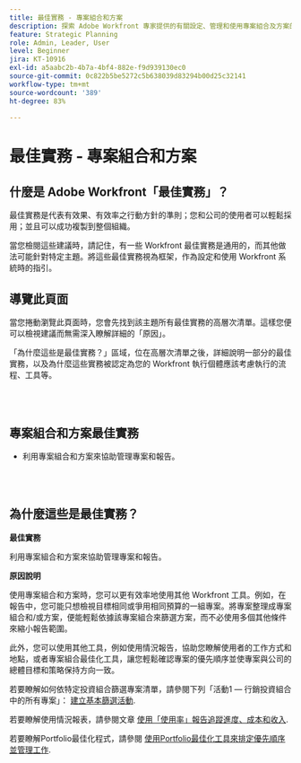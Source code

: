 ```yaml
---
title: 最佳實務 - 專案組合和方案
description: 探索 Adobe Workfront 專家提供的有關設定、管理和使用專案組合及方案的最佳實務建議。
feature: Strategic Planning
role: Admin, Leader, User
level: Beginner
jira: KT-10916
exl-id: a5aabc2b-4b7a-4bf4-882e-f9d939130ec0
source-git-commit: 0c822b5be5272c5b638039d83294b00d25c32141
workflow-type: tm+mt
source-wordcount: '389'
ht-degree: 83%

---
```


# 最佳實務 - 專案組合和方案

## 什麼是 Adobe Workfront「最佳實務」？

最佳實務是代表有效果、有效率之行動方針的準則；您和公司的使用者可以輕鬆採用；並且可以成功複製到整個組織。

當您檢閱這些建議時，請記住，有一些 Workfront 最佳實務是通用的，而其他做法可能針對特定主題。將這些最佳實務視為框架，作為設定和使用 Workfront 系統時的指引。

## 導覽此頁面

當您捲動瀏覽此頁面時，您會先找到該主題所有最佳實務的高層次清單。這樣您便可以檢視建議而無需深入瞭解詳細的「原因」。

「為什麼這些是最佳實務？」區域，位在高層次清單之後，詳細說明一部分的最佳實務，以及為什麼這些實務被認定為您的 Workfront 執行個體應該考慮執行的流程、工具等。

</br>
</br>

## 專案組合和方案最佳實務

* 利用專案組合和方案來協助管理專案和報告。

</br>
</br>

## 為什麼這些是最佳實務？

**最佳實務**

利用專案組合和方案來協助管理專案和報告。

**原因說明**

使用專案組合和方案時，您可以更有效率地使用其他 Workfront 工具。例如，在報告中，您可能只想檢視目標相同或爭用相同預算的一組專案。將專案整理成專案組合和/或方案，便能輕鬆依據該專案組合來篩選方案，而不必使用多個其他條件來縮小報告範圍。

此外，您可以使用其他工具，例如使用情況報告，協助您瞭解使用者的工作方式和地點，或者專案組合最佳化工具，讓您輕鬆確認專案的優先順序並使專案與公司的總體目標和策略保持方向一致。

若要瞭解如何依特定投資組合篩選專案清單，請參閱下列「活動1 — 行銷投資組合中的所有專案」： [建立基本篩選活動](https://experienceleague.adobe.com/docs/workfront-learn/tutorials-workfront/reporting/basic-reporting/create-a-basic-filter-activity.html).

若要瞭解使用情況報表，請參閱文章 [使用「使用率」報告追蹤進度、成本和收入](https://experienceleague.adobe.com/docs/workfront/using/manage-resources/resource-utilization/view-utilization-information.html?lang=en#track-progress-cost-and-revenue-with-the-utilization-report).

若要瞭解Portfolio最佳化程式，請參閱 [使用Portfolio最佳化工具來排定優先順序並管理工作](https://experienceleague.adobe.com/docs/workfront-learn/tutorials-workfront/manage-work/portfolios/prioritize-and-manage-work-with-portfolios.html).
